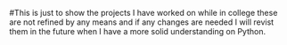 #This is just to show the projects I have worked on while in college these are not refined by any means and if any changes are needed I will revist them in the future when I have a more solid understanding on Python.
